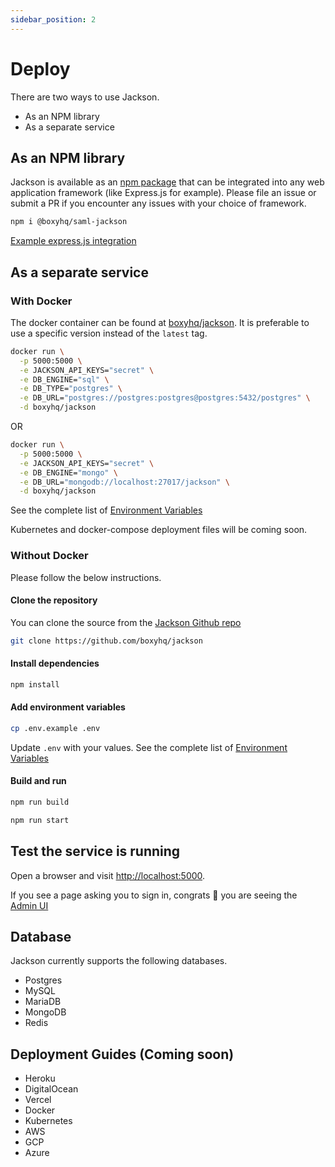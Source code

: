 ```yaml
---
sidebar_position: 2
---
```


# Deploy

There are two ways to use Jackson.

- As an NPM library
- As a separate service

## As an NPM library

Jackson is available as an [npm package](https://www.npmjs.com/package/@boxyhq/saml-jackson) that can be integrated into any web application framework (like Express.js for example). Please file an issue or submit a PR if you encounter any issues with your choice of framework.

```bash
npm i @boxyhq/saml-jackson
```

[Example express.js integration](npm-library.md)

## As a separate service

### With Docker

The docker container can be found at [boxyhq/jackson](https://hub.docker.com/r/boxyhq/jackson/tags). It is preferable to use a specific version instead of the `latest` tag.

```bash
docker run \
  -p 5000:5000 \
  -e JACKSON_API_KEYS="secret" \
  -e DB_ENGINE="sql" \
  -e DB_TYPE="postgres" \
  -e DB_URL="postgres://postgres:postgres@postgres:5432/postgres" \
  -d boxyhq/jackson
```

OR

```bash
docker run \
  -p 5000:5000 \
  -e JACKSON_API_KEYS="secret" \
  -e DB_ENGINE="mongo" \
  -e DB_URL="mongodb://localhost:27017/jackson" \
  -d boxyhq/jackson
```

See the complete list of [Environment Variables](env-variables.md)

Kubernetes and docker-compose deployment files will be coming soon.

### Without Docker

Please follow the below instructions.

#### Clone the repository

You can clone the source from the [Jackson Github repo](https://github.com/boxyhq/jackson/tree/release)

```bash
git clone https://github.com/boxyhq/jackson
```

#### Install dependencies

```bash
npm install
```

#### Add environment variables

```bash
cp .env.example .env
```

Update `.env` with your values. See the complete list of [Environment Variables](env-variables.md)

#### Build and run

```bash
npm run build
```

```bash
npm run start
```

## Test the service is running

Open a browser and visit [http://localhost:5000](http://localhost:5000).

If you see a page asking you to sign in, congrats 🎉 you are seeing the [Admin UI](admin-ui)

## Database

Jackson currently supports the following databases.

- Postgres
- MySQL
- MariaDB
- MongoDB
- Redis

## Deployment Guides (Coming soon)

- Heroku
- DigitalOcean
- Vercel
- Docker
- Kubernetes
- AWS
- GCP
- Azure
